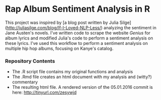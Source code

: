 # Rap Album Sentiment Analysis in R

This project was inspired by [a blog post written by Julia Silge] (http://juliasilge.com/blog/If-I-Loved-NLP-Less/) analyzing the sentiment in Jane Austen's novels. I've written code to scrape the website *Genius* for album lyrics and modified Julia's code to perform a sentiment analysis on these lyrics. I've used this workflow to perform a sentiment analysis on multiple hip hop albums, focusing on Kanye's catalog.

### Repository Contents

- The .R script file contains my original functions and analysis
- The .Rmd file creates an html document with my analysis and (witty?) commentary
- The resulting html file. A rendered version of the 05.01.2016 commit is here: http://tinyurl.com/zesywjd
